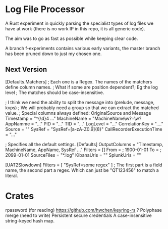 # Log File Processor

A Rust experiment in quickly parsing the specialist types of log files
we have at work (there is no work IP in this repo, it is all generic
code).

The aim was to go as fast as possible while keeping clear code.

A branch f-experiments contains various early variants, the master
branch has been pruned down to just my chosen one.

## Next Version

[Defaults.Matchers]
; Each one is a Regex. The names of the matchers define column names.
; What if some are position dependent?; Eg the log level
; The matches should be case-insensitive.

; I think we need the ability to split the message into (prelude, message, kvps)
; We will probably need a group so that we can extract the matched value.
; Special columns always defined: OriginalSource and Message
Timestamp = "^{\d}4 ..."
MachineName = "MachineName\w?=\w?
AppNamme = "..."
PID = "..."
TID = "..."
LogLevel = "..."
CorrelationKey = "...."
Source = ""
SysRef = "SysRef=[a-zA-Z0.9]{8}"
CallRecorderExecutionTime = "..."


; Specifies all the default settings.
[Defaults]
OutputColumns = "Timestamp, MachineName, AppName, SysRef ..."
Filters = []
From =  ; 1900-01-01
To =    ; 2099-01-01
SourceFiles = "*.log"
KibanaUrls = ""
SplunkUrls = ""




[UAT2Slowdown]
Filters = [
    "SysRef=some regex"
    ]     ; The first part is a field name, the second part a regex. Which can just be "QT123456" to match a literal.



Crates
======
rpassword (for reading)
https://github.com/hwchen/keyring-rs ?
Polyphase merge (need to write)
Persistent secure credentials
A case-insensitive string-keyed hash map.


